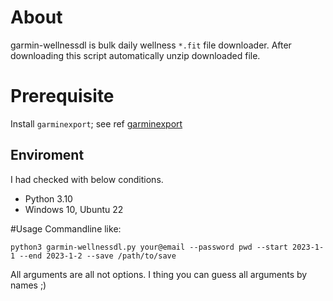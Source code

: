# About
garmin-wellnessdl is bulk daily wellness `*.fit` file downloader.
After downloading this script automatically unzip downloaded file.

# Prerequisite
Install `garminexport`; see ref [garminexport](https://github.com/petergardfjall/garminexport)

## Enviroment
I had checked with below conditions.
- Python 3.10
- Windows 10, Ubuntu 22

#Usage
Commandline like:
```
python3 garmin-wellnessdl.py your@email --password pwd --start 2023-1-1 --end 2023-1-2 --save /path/to/save
```
All arguments are all not options.
I thing you can guess all arguments by names ;)
